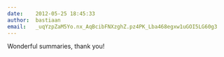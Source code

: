 ```yaml
---
date:    2012-05-25 18:45:33
author:  bastiaan
email:   _uqYzpZaM5Yo.nx_AqBcibFNXzghZ.pz4PK_Lba468egxw1uGOI5LG60g3
---
```


Wonderful summaries, thank you!
